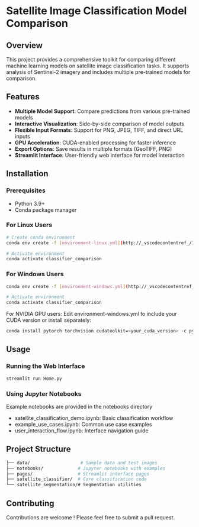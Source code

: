 # Satellite Image Classification Model Comparison

## Overview

This project provides a comprehensive toolkit for comparing different machine learning models on satellite image classification tasks. It supports analysis of Sentinel-2 imagery and includes multiple pre-trained models for comparison.

## Features

- **Multiple Model Support**: Compare predictions from various pre-trained models
- **Interactive Visualization**: Side-by-side comparison of model outputs
- **Flexible Input Formats**: Support for PNG, JPEG, TIFF, and direct URL inputs 
- **GPU Acceleration**: CUDA-enabled processing for faster inference
- **Export Options**: Save results in multiple formats (GeoTIFF, PNG)
- **Streamlit Interface**: User-friendly web interface for model interaction

## Installation

### Prerequisites

- Python 3.9+
- Conda package manager

### For Linux Users

```bash
# Create conda environment
conda env create -f [environment-linux.yml](http://_vscodecontentref_/1)

# Activate environment
conda activate classifier_comparison
```

### For Windows Users

```bash
conda env create -f [environment-windows.yml](http://_vscodecontentref_/2)

# Activate environment
conda activate classifier_comparison
```

For NVIDIA GPU users: Edit environment-windows.yml to include your CUDA version or install separately:

```bash
conda install pytorch torchvision cudatoolkit=<your_cuda_version> -c pytorch -c conda-forge
```

## Usage

### Running the Web Interface

```bash
streamlit run Home.py
```

### Using Jupyter Notebooks

Example notebooks are provided in the notebooks directory

- satellite_classification_demo.ipynb: Basic classification workflow
- example_use_cases.ipynb: Common use case examples
- user_interaction_flow.ipynb: Interface navigation guide

## Project Structure

```bash
├── data/                   # Sample data and test images
├── notebooks/             # Jupyter notebooks with examples
├── pages/                 # Streamlit interface pages
├── satellite_classifier/  # Core classification code
└── satellite_segmentation/# Segmentation utilities
```

## Contributing

Contributions are welcome ! Please feel free to submit a pull request.
